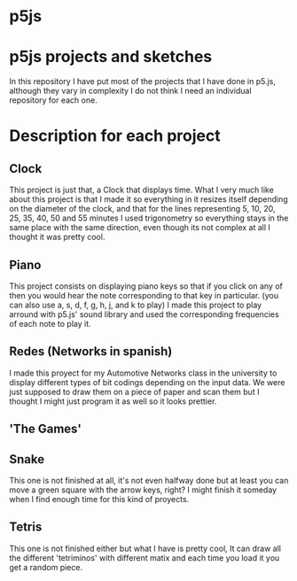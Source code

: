 # p5js
# p5js projects and sketches

In this repository I have put most of the projects that I have done in p5.js, although they vary in complexity I do not think I need an individual repository for each one.

# Description for each project
## Clock
This project is just that, a Clock that displays time. 
What I very much like about this project is that I made it so everything in it resizes itself depending on the diameter of the clock, and that for the lines representing 5, 10, 20, 25, 35, 40, 50 and 55 minutes I used trigonometry so everything stays in the same place with the same direction, even though its not complex at all I thought it was pretty cool. 

## Piano
This project consists on displaying piano keys so that if you click on any of then you would hear the note corresponding to that key in particular. (you can also use a, s, d, f, g, h, j, and k to play)
I made this project to play arround with p5.js' sound library and used the corresponding frequencies of each note to play it.

## Redes (Networks in spanish)
I made this proyect for my Automotive Networks class in the university to display different types of bit codings depending on the input data. 
We were just supposed to draw them on a piece of paper and scan them but I thought I might just program it as well so it looks prettier.

## 'The Games'
## Snake
This one is not finished at all, it's not even halfway done but at least you can move a green square with the arrow keys, right?
I might finish it someday when I find enough time for this kind of proyects. 

## Tetris
This one is not finished either but what I have is pretty cool, It can draw all the different 'tetriminos' with different matix and each time you load it you get a random piece.
